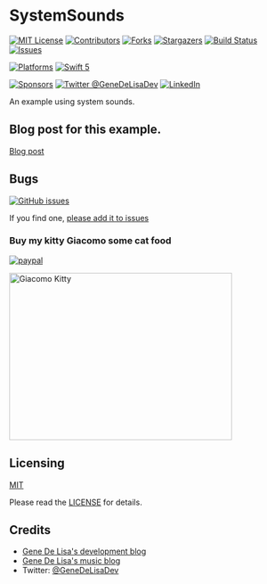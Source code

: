 # SystemSounds




<!-- PROJECT SHIELDS -->
<!--
*** I'm using markdown "reference style" links for readability.
*** Reference links are enclosed in brackets [ ] instead of parentheses ( ).
*** See the bottom of this document for the declaration of the reference variables
*** for contributors-url, forks-url, etc. This is an optional, concise syntax you may use.
*** https://www.markdownguide.org/basic-syntax/#reference-style-links
-->
[![MIT License][license-shield]][license-url]
[![Contributors][contributors-shield]][contributors-url]
[![Forks][forks-shield]][forks-url]
[![Stargazers][stars-shield]][stars-url]
[![Build Status][build-status-shield]][build-status-url]
[![Issues][issues-shield]][issues-url]

[![Platforms][platforms-ios-shield]][platforms-ios-url]
[![Swift 5][swift5-shield]][swift5-url]

[![Sponsors][sponsors-shield]][sponsors-url]
[![Twitter @GeneDeLisaDev][twitter-shield]][twitter-url]
[![LinkedIn][linkedin-shield]][linkedin-url]


An example using system sounds.


## Blog post for this example.

[Blog post](http://www.rockhoppertech.com/blog/)


## Bugs


[![GitHub issues](https://img.shields.io/github/issues/genedelisa/SystemSounds.svg)](https://github.com/genedelisa/SystemSounds/issues)

If you find one, [please add it to issues](https://github.com/genedelisa/SystemSounds/issues)



### Buy my kitty Giacomo some cat food

[![paypal](https://www.paypalobjects.com/en_US/i/btn/btn_donate_SM.gif)](https://www.paypal.com/cgi-bin/webscr?cmd=_donations&business=F5KE9Z29MH8YQ&bnP-DonationsBF:btn_donate_SM.gif:NonHosted)

<img src="http://www.rockhoppertech.com/blog/wp-content/uploads/2016/07/momocoding-1024.png" alt="Giacomo Kitty" width="400" height="300">


## Licensing

[MIT](https://en.wikipedia.org/wiki/MIT_License)

Please read the [LICENSE](LICENSE) for details.

## Credits

*	[Gene De Lisa's development blog](http://rockhoppertech.com/blog/)
*	[Gene De Lisa's music blog](http://genedelisa.com/)
*   Twitter: [@GeneDeLisaDev](http://twitter.com/genedelisadev)



<!-- MARKDOWN LINKS & IMAGES -->
<!-- https://www.markdownguide.org/basic-syntax/#reference-style-links -->

[contributors-shield]: https://img.shields.io/github/contributors/genedelisa/SystemSounds.svg?style=for-the-badge
[contributors-url]: https://github.com/genedelisa/SystemSounds/graphs/contributors

[forks-shield]: https://img.shields.io/github/forks/genedelisa/repo.svg?style=for-the-badge
[forks-url]: https://github.com/genedelisa/SystemSounds/network/members

[stars-shield]: https://img.shields.io/github/stars/genedelisa/repo.svg?style=for-the-badge
[stars-url]: https://github.com/genedelisa/SystemSounds/stargazers

[issues-shield]: https://img.shields.io/github/issues/genedelisa/repo.svg?style=for-the-badge
[issues-url]: https://github.com/genedelisa/SystemSounds/issues

[license-shield]: https://img.shields.io/github/license/genedelisa/repo.svg?style=for-the-badge
[license-url]: https://github.com/genedelisa/SystemSounds/blob/master/LICENSE.txt

[linkedin-shield]: https://img.shields.io/badge/-LinkedIn-black.svg?style=for-the-badge&logo=linkedin&colorB=555
[linkedin-url]: https://linkedin.com/in/genedelisa

[sponsors-shield]:https://img.shields.io/badge/Sponsors-Rockhopper%20Technologies-orange.svg?style=flat
[sponsors-url]:https://rockhoppertech.com/

[twitter-shield]:https://img.shields.io/twitter/follow/GeneDeLisaDev.svg?style=social
[twitter-url]: https://twitter.com/GeneDeLisaDev

[build-status-shield]:https://travis-ci.org/genedelisa/SystemSounds.svg
[build-status-url]:https://travis-ci.org/genedelisa/SystemSounds

[github-tag-shield]:https://img.shields.io/github/tag/genedelisa/SystemSounds.svg
[github-tag-url]:https://github.com/genedelisa/SystemSounds/

[github-release-shield]:https://img.shields.io/github/release/genedelisa/SystemSounds.svg
[github-release-url]:https://github.com/genedelisa/SystemSounds/

[github-version-shield]:https://badge.fury.io/gh/genedelisa%2FSystemSounds
[github-version-url]:https://github.com/genedelisa/SystemSounds

[github-stars-shield]:https://img.shields.io/github/stars/genedelisa/SystemSounds.svg?style=social&label=Star&maxAge=2592000
[github-stars-url]:https://github.com/genedelisa/SystemSounds/stargazers/

[swift5-shield]:https://img.shields.io/badge/swift5-compatible-4BC51D.svg?style=flat
[swift5-url]:https://developer.apple.com/swift

[platforms-ios-shield]:https://img.shields.io/badge/Platforms-iOS-lightgray.svg?style=flat
[platforms-ios-url]:https://swift.org/

[platforms-macos-shield]:https://img.shields.io/badge/Platforms-macOS-lightgray.svg?style=flat
[platforms-macos-url]:https://swift.org/

[platforms-osx-shield]:https://img.shields.io/badge/Platforms-OS%20X-lightgray.svg?style=flat
[platforms-osx-url]:https://swift.org/







